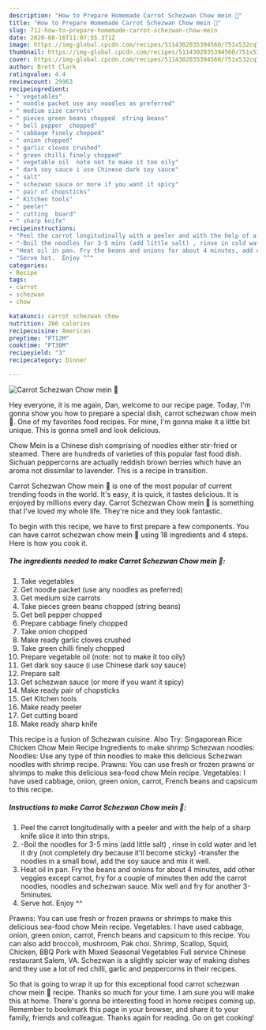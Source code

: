 ```yaml
---
description: "How to Prepare Homemade Carrot Schezwan Chow mein 🍝"
title: "How to Prepare Homemade Carrot Schezwan Chow mein 🍝"
slug: 712-how-to-prepare-homemade-carrot-schezwan-chow-mein
date: 2020-08-16T11:07:55.371Z
image: https://img-global.cpcdn.com/recipes/5114302035394560/751x532cq70/carrot-schezwan-chow-mein-🍝-recipe-main-photo.jpg
thumbnail: https://img-global.cpcdn.com/recipes/5114302035394560/751x532cq70/carrot-schezwan-chow-mein-🍝-recipe-main-photo.jpg
cover: https://img-global.cpcdn.com/recipes/5114302035394560/751x532cq70/carrot-schezwan-chow-mein-🍝-recipe-main-photo.jpg
author: Brett Clark
ratingvalue: 4.4
reviewcount: 29963
recipeingredient:
- " vegetables"
- " noodle packet use any noodles as preferred"
- " medium size carrots"
- " pieces green beans chopped  string beans"
- " bell pepper  chopped"
- " cabbage finely chopped"
- " onion chopped"
- " garlic cloves crushed"
- " green chilli finely chopped"
- " vegetable oil  note not to make it too oily"
- " dark soy sauce i use Chinese dark soy sauce"
- " salt"
- " schezwan sauce or more if you want it spicy"
- " pair of chopsticks"
- " Kitchen tools"
- " peeler"
- " cutting  board"
- " sharp knife"
recipeinstructions:
- "Peel the carrot longitudinally with a peeler and with the help of a sharp knife slice it into thin strips."
- "-Boil the noodles for 3-5 mins (add little salt) , rinse in cold water and let it dry (not completely dry because it&#39;ll become sticky) -transfer the noodles in a small bowl, add the soy sauce and mix it well."
- "Heat oil in pan. Fry the beans and onions for about 4 minutes, add other veggies except carrot, fry for a couple of minutes then add the carrot noodles, noodles and schezwan sauce. Mix well and fry for another 3-5minutes."
- "Serve hot.  Enjoy ^^"
categories:
- Recipe
tags:
- carrot
- schezwan
- chow

katakunci: carrot schezwan chow 
nutrition: 266 calories
recipecuisine: American
preptime: "PT12M"
cooktime: "PT30M"
recipeyield: "3"
recipecategory: Dinner

---
```



![Carrot Schezwan Chow mein 🍝](https://img-global.cpcdn.com/recipes/5114302035394560/751x532cq70/carrot-schezwan-chow-mein-🍝-recipe-main-photo.jpg)

Hey everyone, it is me again, Dan, welcome to our recipe page. Today, I'm gonna show you how to prepare a special dish, carrot schezwan chow mein 🍝. One of my favorites food recipes. For mine, I'm gonna make it a little bit unique. This is gonna smell and look delicious.

Chow Mein is a Chinese dish comprising of noodles either stir-fried or steamed. There are hundreds of varieties of this popular fast food dish. Sichuan peppercorns are actually reddish brown berries which have an aroma not dissimilar to lavender. This is a recipe in transition.

Carrot Schezwan Chow mein 🍝 is one of the most popular of current trending foods in the world. It's easy, it is quick, it tastes delicious. It is enjoyed by millions every day. Carrot Schezwan Chow mein 🍝 is something that I've loved my whole life. They're nice and they look fantastic.


To begin with this recipe, we have to first prepare a few components. You can have carrot schezwan chow mein 🍝 using 18 ingredients and 4 steps. Here is how you cook it.

<!--inarticleads1-->

##### The ingredients needed to make Carrot Schezwan Chow mein 🍝:

1. Take  vegetables
1. Get  noodle packet (use any noodles as preferred)
1. Get  medium size carrots
1. Take  pieces green beans chopped  (string beans)
1. Get  bell pepper  chopped
1. Prepare  cabbage finely chopped
1. Take  onion chopped
1. Make ready  garlic cloves crushed
1. Take  green chilli finely chopped
1. Prepare  vegetable oil  (note: not to make it too oily)
1. Get  dark soy sauce (i use Chinese dark soy sauce)
1. Prepare  salt
1. Get  schezwan sauce (or more if you want it spicy)
1. Make ready  pair of chopsticks
1. Get  Kitchen tools
1. Make ready  peeler
1. Get  cutting  board
1. Make ready  sharp knife


This recipe is a fusion of Schezwan cuisine. Also Try: Singaporean Rice Chicken Chow Mein Recipe Ingredients to make shrimp Schezwan noodles: Noodles: Use any type of thin noodles to make this delicious Schezwan noodles with shrimp recipe. Prawns: You can use fresh or frozen prawns or shrimps to make this delicious sea-food chow Mein recipe. Vegetables: I have used cabbage, onion, green onion, carrot, French beans and capsicum to this recipe. 

<!--inarticleads2-->

##### Instructions to make Carrot Schezwan Chow mein 🍝:

1. Peel the carrot longitudinally with a peeler and with the help of a sharp knife slice it into thin strips.
1. -Boil the noodles for 3-5 mins (add little salt) , rinse in cold water and let it dry (not completely dry because it&#39;ll become sticky) -transfer the noodles in a small bowl, add the soy sauce and mix it well.
1. Heat oil in pan. Fry the beans and onions for about 4 minutes, add other veggies except carrot, fry for a couple of minutes then add the carrot noodles, noodles and schezwan sauce. Mix well and fry for another 3-5minutes.
1. Serve hot.  Enjoy ^^


Prawns: You can use fresh or frozen prawns or shrimps to make this delicious sea-food chow Mein recipe. Vegetables: I have used cabbage, onion, green onion, carrot, French beans and capsicum to this recipe. You can also add broccoli, mushroom, Pak choi. Shrimp, Scallop, Squid, Chicken, BBQ Pork with Mixed Seasonal Vegetables Full service Chinese restaurant Salem, VA. Schezwan is a slightly spicier way of making dishes and they use a lot of red chilli, garlic and peppercorns in their recipes. 

So that is going to wrap it up for this exceptional food carrot schezwan chow mein 🍝 recipe. Thanks so much for your time. I am sure you will make this at home. There's gonna be interesting food in home recipes coming up. Remember to bookmark this page in your browser, and share it to your family, friends and colleague. Thanks again for reading. Go on get cooking!
